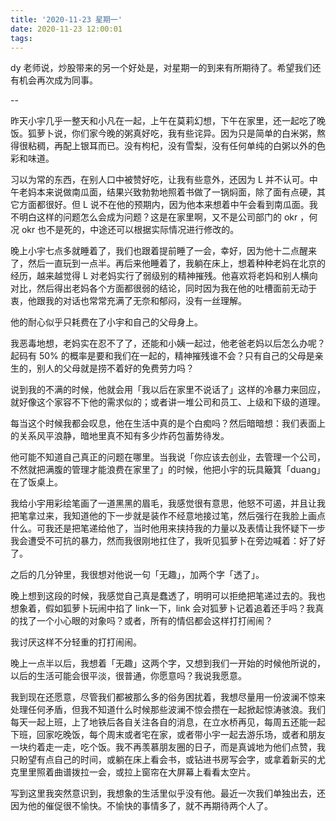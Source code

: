 ```yaml
---
title: '2020-11-23 星期一'
date: 2020-11-23 12:00:01
tags:
---
```


dy 老师说，炒股带来的另一个好处是，对星期一的到来有所期待了。希望我们还有机会再次成为同事。

--

昨天小宇几乎一整天和小凡在一起，上午在莫莉幻想，下午在家里，还一起吃了晚饭。狐萝卜说，你们家今晚的粥真好吃，我有些诧异。因为只是简单的白米粥，熬得很粘稠，再配上银耳而已。没有枸杞，没有雪梨，没有任何单纯的白粥以外的色彩和味道。

习以为常的东西，在别人口中被赞好吃，让我有些意外，还因为 L 并不认可。中午老妈本来说做南瓜面，结果兴致勃勃地照着书做了一锅焖面，除了面有点硬，其它方面都很好。但 L 说不在他的预期内，因为他本来想着中午会看到南瓜面。我不明白这样的问题怎么会成为问题？这是在家里啊，又不是公司部门的 okr ，何况 okr 也不是死的，中途还可以根据实际情况进行修改的。

晚上小宇七点多就睡着了，我们也跟着提前睡了一会，幸好，因为他十二点醒来了，然后一直玩到一点半。再后来他睡着了，我躺在床上，想着种种老妈在北京的经历，越来越觉得 L 对老妈实行了弱级别的精神摧残。他喜欢将老妈和别人横向对比，然后得出老妈各个方面都很弱的结论，同时因为我在他的吐槽面前无动于衷，他跟我的对话也常常充满了无奈和郁闷，没有一丝理解。

他的耐心似乎只耗费在了小宇和自己的父母身上。

我恶毒地想，老妈实在忍不了了，还能和小姨一起过，他老爸老妈以后怎么办呢？起码有 50% 的概率是要和我们在一起的，精神摧残谁不会？只有自己的父母是亲生的，别人的父母就是捞不着好的免费劳力吗？

说到我的不满的时候，他就会用「我以后在家里不说话了」这样的冷暴力来回应，就好像这个家容不下他的需求似的；或者讲一堆公司和员工、上级和下级的道理。

每当这个时候我都会叹息，他在生活中真的是个白痴吗？然后暗暗想：我们表面上的关系风平浪静，暗地里真不知有多少炸药包蓄势待发。

他可能不知道自己真正的问题在哪里。当我说「你应该去创业，去管理一个公司，不然就把满腹的管理才能浪费在家里了」的时候，他把小宇的玩具簸箕「duang」在了饭桌上。

我给小宇用彩绘笔画了一道黑黑的眉毛，我感觉很有意思，他怒不可遏，并且让我把笔拿过来，我知道他的下一步就是装作不经意地接过笔，然后强行在我脸上画点什么。可我还是把笔递给他了，当时他用来挟持我的力量以及表情让我怀疑下一步我会遭受不可抗的暴力，然而我很刚地扛住了，我听见狐萝卜在旁边喊着：好了好了。

之后的几分钟里，我很想对他说一句「无趣」，加两个字「透了」。

晚上想到这段的时候，我感觉自己真是蠢透了，明明可以拒绝把笔递过去的。我也想象着，假如狐萝卜玩闹中掐了 link一下，link 会对狐萝卜记着追着还手吗？我真的找了一个小心眼的对象吗？或者，所有的情侣都会这样打打闹闹？

我讨厌这样不分轻重的打打闹闹。

晚上一点半以后，我想着「无趣」这两个字，又想到我们一开始的时候他所说的，以后的生活可能会很平淡，很普通，你愿意吗？我说我愿意。

我到现在还愿意，尽管我们都被那么多的俗务困扰着，我想尽量用一份波澜不惊来处理任何矛盾，但我不知道什么时候那些波澜不惊会攒在一起掀起惊涛骇浪。我们每天一起上班，上了地铁后各自关注各自的消息，在立水桥再见，每周五还能一起下班，回家吃晚饭，每个周末或者宅在家，或者带小宇一起去游乐场，或者和朋友一块约着走一走，吃个饭。我不再羡慕朋友圈的日子，而是真诚地为他们点赞，我只盼望有点自己的时间，或躺在床上看会书，或钻进书房写会字，或拿着新买的尤克里里照着曲谱拨拉一会，或拉上窗帘在大屏幕上看看太空片。

写到这里我突然意识到，我想象的生活里似乎没有他。最近一次我们单独出去，还因为他的催促很不愉快。不愉快的事情多了，就不再期待两个人了。


